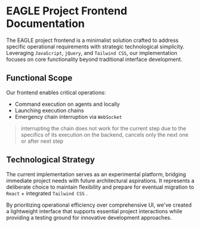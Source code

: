 # EAGLE Project Frontend Documentation

The EAGLE project frontend is a minimalist solution crafted to address specific operational requirements with strategic technological simplicity. Leveraging `JavaScript`, `jQuery`, and `Tailwind CSS`, our implementation focuses on core functionality beyond traditional interface development.

## Functional Scope

Our frontend enables critical operations:
- Command execution on agents and locally
- Launching execution chains
- Emergency chain interruption via `WebSocket`

> interrupting the chain does not work for the current step due to the specifics of its execution on the backend, cancels only the next one or after next step


## Technological Strategy

The current implementation serves as an experimental platform, bridging immediate project needs with future architectural aspirations. It represents a deliberate choice to maintain flexibility and prepare for eventual migration to `React` + integrated `Tailwind CSS` .

By prioritizing operational efficiency over comprehensive UI, we've created a lightweight interface that supports essential project interactions while providing a testing ground for innovative development approaches.
